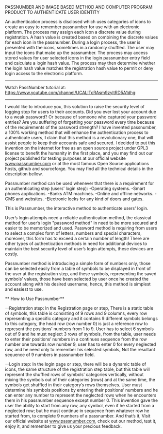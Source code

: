 PASSNUMBER AND IMAGE BASED METHOD AND COMPUTER PROGRAM PRODUCT TO AUTHENTICATE USER IDENTITY

An authentication process is disclosed which uses categories of icons to create an easy to remember passnumber for use with an electronic platform. The process may assign each icon a discrete value during registration. A hash value is created based on combining the discrete values for each icon in the passnumber. During a login process, the user is presented with the icons, sometimes in a randomly shuffled. The user may input the icons that make up the passnumber. The process may access stored values for user selected icons in the login passnumber entry field and calculate a login hash value. The process may then determine whether the login hash value matches the registration hash value to permit or deny login access to the electronic platform.

******************************
Watch PassNumber tutorial at:
https://www.youtube.com/channel/UCALlTcRAsm9zyltRD5A1dhg

******************************

I would like to introduce you, this solution to raise the security level of logging step for users to their accounts.
Did you ever lost your account due to a weak password? Or because of someone who captured your password entries? Are you suffering of forgetting your password every time because of the requirements of the password strength? 
I have invented passnumber, a 100% working method that will enhance the authentication process to authenticate users, I claim that this method is a revolutionary one, that will assist people to keep their accounts safe and secured.
I decided to put this invention on the internet for free as an open source project under GPL3 license to benefit the humanity in the first place, and you may find out our project published for testing purposes at our official website www.passnumber.com  or at the most famous Open Source applications hosts, github and sourceforge.
You may find all the technical details in the description bellow.

Passnumber method can be used whenever that there is a requirement for an authenticating step (users’ login step):
-Operating systems.
-Smart phones applications.
-Banks ATM machines.
-Online and offline networks.
-CMS and websites.
-Electronic locks for any kind of doors and gates.

This is Passnumber, the interactive method to authenticate users' login.

User’s login attempts need a reliable authentication method, the classical method for user’s login "password method" in need to be more secured and easier to be memorized and used.  Password method is requiring from users to select a complex form of letters, numbers and special characters, moreover, this form has to exceed a certain number of length!
There are other types of authentication methods in need for additional devices to maintain the best security level of user’s login attempts, these devices are costly.

Passnumber method is introducing a simple form of numbers only, those can be selected easily from a table of symbols to be displayed in front of the user at the registration step, and these symbols, representing the saved symbols’ values, those have been selected by user once he created the account along with his desired username, hence, this method is simplest and easiest to use.

** How to Use Passnumber**

--Registration step:
In the Registration page or step, There is a static table of symbols, this table is consisting of 9 rows and 9 columns, every row representing a specific category and it contains 9 different symbols belongs to this category, the head row (row number 0) is just a reference row to represent the positions’ numbers from 1 to 9.
User has to select 6 symbols out of 9 and he must neglect 3 rows of symbols, from the table, user needs to enter their positions’ numbers in a continues sequence from the row number one towards row number 9, user has to enter 0 for every neglected row, and he need only to remember his selected symbols, Not the resultant sequence of 9 numbers in passnumber field.

--Login step:
In the login page or step, there will be a dynamic table of icons, the same structure of the registration step table, but this table will represent the shuffled rows of symbols’ categories vertically, without mixing the symbols out of their categories (rows) and at the same time, the symbols get shuffled in their category’s rows themselves.
User must determine his symbols positions by entering their positions’ numbers and he can enter any number to represent the neglected rows when he encounters them in his passnumber sequence except number 0.
This invention gave the user the ability to start from any row, any symbol, even if he started from a neglected row; but he must continue in sequence from whatever row he started from, to complete 9 numbers of a passnumber.
And that’s it, Visit our official website at www.passnumber.com, check out our method, test it, enjoy it, and remember to give us your precious feedback.
